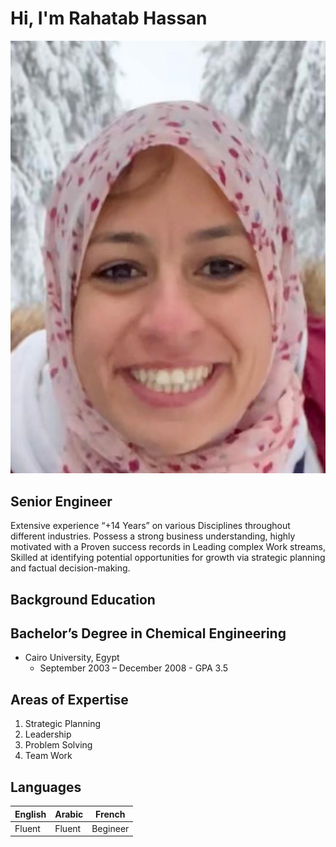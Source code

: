 # Hi, I'm Rahatab Hassan

![Rahatab](./img/rahatab.png)

## Senior Engineer

Extensive experience “+14 Years” on various Disciplines throughout different
industries. Possess a strong business understanding, highly motivated with a
Proven success records in Leading complex Work streams, Skilled at identifying
potential opportunities for growth via strategic planning and factual
decision-making.

## Background Education

## Bachelor’s Degree in Chemical Engineering

- Cairo University, Egypt
  - September 2003 – December 2008 - GPA 3.5

## Areas of Expertise

1. Strategic Planning
2. Leadership
3. Problem Solving
4. Team Work

## Languages

| English | Arabic | French   |
| ------- | ------ | -------- |
| Fluent  | Fluent | Begineer |
